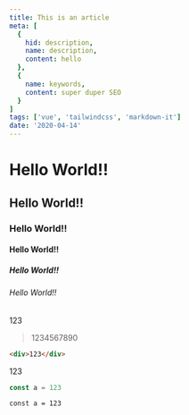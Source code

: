 ```yaml
---
title: This is an article
meta: [
  {
    hid: description,
    name: description,
    content: hello
  },
  {
    name: keywords,
    content: super duper SEO
  }
]
tags: ['vue', 'tailwindcss', 'markdown-it']
date: '2020-04-14'
---
```


# Hello World!!

## Hello World!!

### Hello World!!

#### Hello World!!

##### Hello World!!

###### Hello World!!

123

> 1234567890

```html
<div>123</div>
```

123

```js
const a = 123
```

```
const a = 123
```